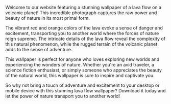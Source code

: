 <!--
Write me content for website with wallpaper "A photograph of a lava flow on a volcanic planet, with the red and orange colors evoking a sense of danger and excitement."
-->

<!--font:Poppins-->

Welcome to our website featuring a stunning wallpaper of a lava flow on a volcanic planet! This incredible photograph captures the raw power and beauty of nature in its most primal form.

The vibrant red and orange colors of the lava evoke a sense of danger and excitement, transporting you to another world where the forces of nature reign supreme. The intricate details of the lava flow reveal the complexity of this natural phenomenon, while the rugged terrain of the volcanic planet adds to the sense of adventure.

This wallpaper is perfect for anyone who loves exploring new worlds and experiencing the wonders of nature. Whether you're an avid traveler, a science fiction enthusiast, or simply someone who appreciates the beauty of the natural world, this wallpaper is sure to inspire and captivate you.

So why not bring a touch of adventure and excitement to your desktop or mobile device with this stunning lava flow wallpaper? Download it today and let the power of nature transport you to another world!
